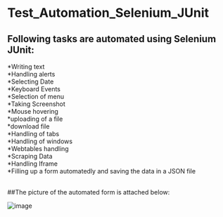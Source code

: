 # Test_Automation_Selenium_JUnit
## Following tasks are automated using Selenium JUnit:
 *Writing text
 <br />*Handling alerts
 <br />*Selecting Date
 <br />*Keyboard Events
 <br />*Selection of menu
 <br />*Taking Screenshot 
 <br />*Mouse hovering
 <br />*uploading of a file
 <br />*download file
 <br />*Handling of tabs
 <br />*Handling of windows
 <br />*Webtables handling
 <br />*Scraping Data
 <br />*Handling Iframe
 <br />*Filling up a form automatedly and saving the data in a JSON file
 
 <br />
 ##The picture of the automated form is attached below:
 
 ![image](https://user-images.githubusercontent.com/47983558/183302384-3793afb8-98b2-43cc-b596-f7c47632452b.png)
